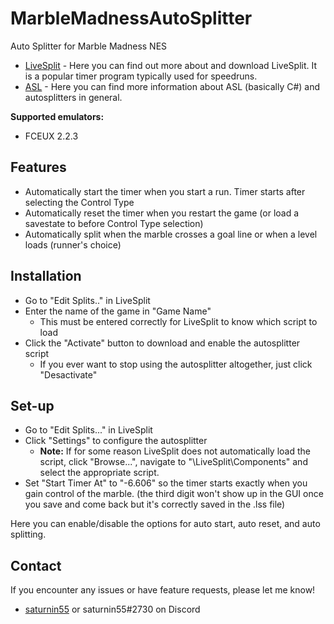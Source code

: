 # MarbleMadnessAutoSplitter
Auto Splitter for Marble Madness NES

- [LiveSplit](http://livesplit.github.io/) - Here you can find out more about and download LiveSplit. It is a popular timer program typically used for speedruns.
- [ASL](https://github.com/LiveSplit/LiveSplit/blob/master/Documentation/Auto-Splitters.md) - Here you can find more information about ASL (basically C#) and autosplitters in general.

**Supported emulators:**
 - FCEUX 2.2.3
 
## Features

- Automatically start the timer when you start a run. Timer starts after selecting the Control Type
- Automatically reset the timer when you restart the game (or load a savestate to before Control Type selection)
- Automatically split when the marble crosses a goal line or when a level loads (runner's choice)

## Installation

- Go to "Edit Splits.." in LiveSplit
- Enter the name of the game in "Game Name"
  - This must be entered correctly for LiveSplit to know which script to load
- Click the "Activate" button to download and enable the autosplitter script
  - If you ever want to stop using the autosplitter altogether, just click "Desactivate"
  
## Set-up

- Go to "Edit Splits..." in LiveSplit
- Click "Settings" to configure the autosplitter
  - **Note:** If for some reason LiveSplit does not automatically load the script, click "Browse...", navigate to "\LiveSplit\Components\" and select the appropriate script.
- Set "Start Timer At" to "-6.606" so the timer starts exactly when you gain control of the marble. (the third digit won't show up in the GUI once you save and come back but it's correctly saved in the .lss file)
  
Here you can enable/disable the options for auto start, auto reset, and auto splitting.

## Contact

If you encounter any issues or have feature requests, please let me know! 

- [saturnin55](http://twitch.tv/saturnin55) or saturnin55#2730 on Discord
